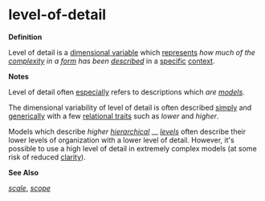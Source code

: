 # level-of-detail

**Definition**

Level of detail is a [dimensional variable](https://github.com/gcassel/Modular-Organization-Terminology/blob/master/terms/dimensional-variable.md) which [represents](https://github.com/gcassel/Modular-Organization-Terminology/blob/master/terms/represent.md) _how much of the_ [_complexity_](https://github.com/gcassel/Modular-Organization-Terminology/blob/master/terms/complexity.md) _in a_ [_form_](https://github.com/gcassel/Modular-Organization-Terminology/blob/master/terms/form.md) _has been_ [_described_](https://github.com/gcassel/Modular-Organization-Terminology/blob/master/terms/describe.md) in a [specific](https://github.com/gcassel/Modular-Organization-Terminology/blob/master/terms/specific.md) [context](https://github.com/gcassel/Modular-Organization-Terminology/blob/master/terms/context.md).

**Notes**

Level of detail often [especially](https://github.com/gcassel/Modular-Organization-Terminology/blob/master/terms/specialize.md) refers to descriptions which _are_ [_models_](https://github.com/gcassel/Modular-Organization-Terminology/blob/master/terms/model.md).

The dimensional variability of level of detail is often described [simply](https://github.com/gcassel/Modular-Organization-Terminology/blob/master/terms/simplicity.md) and [generically](https://github.com/gcassel/Modular-Organization-Terminology/blob/master/terms/generic.md) with a few [relational traits](https://github.com/gcassel/Modular-Organization-Terminology/blob/master/terms/relational-trait.md) such as _lower_ and _higher_.

Models which describe _higher_ [_hierarchical_](https://github.com/gcassel/Modular-Organization-Terminology/blob/master/terms/hierarchy.md) __ [_levels_](https://github.com/gcassel/Modular-Organization-Terminology/blob/master/terms/level.md) often describe their lower levels of organization with a lower level of detail. However, it's possible to use a high level of detail in extremely complex models (at some risk of reduced [clarity](https://github.com/gcassel/Modular-Organization-Terminology/blob/master/terms/clarify.md)).

**See Also**

[_scale_](https://github.com/gcassel/Modular-Organization-Terminology/blob/master/terms/scale.md), [_scope_](https://github.com/gcassel/Modular-Organization-Terminology/blob/master/terms/scope.md)
